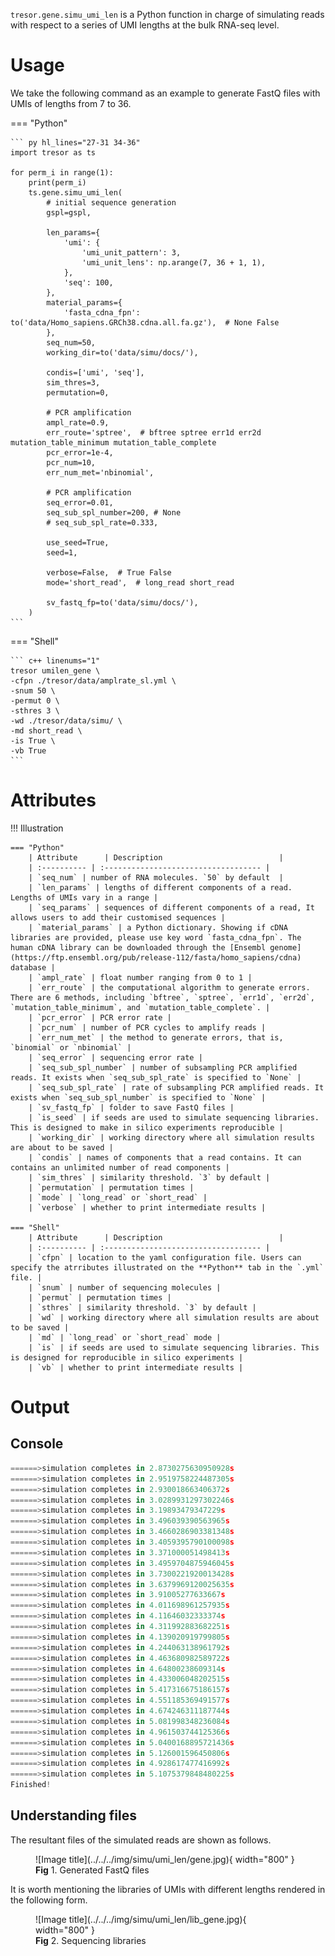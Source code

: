 
`tresor.gene.simu_umi_len` is a Python function in charge of simulating reads with respect to a series of UMI lengths at the bulk RNA-seq level.

# Usage

We take the following command as an example to generate FastQ files with UMIs of lengths from 7 to 36.

=== "Python"

    ``` py hl_lines="27-31 34-36"
    import tresor as ts

    for perm_i in range(1):
        print(perm_i)
        ts.gene.simu_umi_len(
            # initial sequence generation
            gspl=gspl,

            len_params={
                'umi': {
                    'umi_unit_pattern': 3,
                    'umi_unit_lens': np.arange(7, 36 + 1, 1),
                },
                'seq': 100,
            },
            material_params={
                'fasta_cdna_fpn': to('data/Homo_sapiens.GRCh38.cdna.all.fa.gz'),  # None False
            },
            seq_num=50,
            working_dir=to('data/simu/docs/'),
    
            condis=['umi', 'seq'],
            sim_thres=3,
            permutation=0,
    
            # PCR amplification
            ampl_rate=0.9,
            err_route='sptree',  # bftree sptree err1d err2d mutation_table_minimum mutation_table_complete
            pcr_error=1e-4,
            pcr_num=10,
            err_num_met='nbinomial',
            
            # PCR amplification
            seq_error=0.01,
            seq_sub_spl_number=200, # None
            # seq_sub_spl_rate=0.333,

            use_seed=True,
            seed=1,
    
            verbose=False,  # True False
            mode='short_read',  # long_read short_read
    
            sv_fastq_fp=to('data/simu/docs/'),
        )
    ```

=== "Shell"

    ``` c++ linenums="1"
    tresor umilen_gene \
    -cfpn ./tresor/data/amplrate_sl.yml \
    -snum 50 \
    -permut 0 \
    -sthres 3 \
    -wd ./tresor/data/simu/ \
    -md short_read \
    -is True \
    -vb True
    ```


# Attributes
!!! Illustration

    === "Python"
        | Attribute      | Description                          |
        | :---------- | :----------------------------------- |
        | `seq_num` | number of RNA molecules. `50` by default  |
        | `len_params` | lengths of different components of a read. Lengths of UMIs vary in a range |
        | `seq_params` | sequences of different components of a read, It allows users to add their customised sequences |
        | `material_params` | a Python dictionary. Showing if cDNA libraries are provided, please use key word `fasta_cdna_fpn`. The human cDNA library can be downloaded through the [Ensembl genome](https://ftp.ensembl.org/pub/release-112/fasta/homo_sapiens/cdna) database |
        | `ampl_rate` | float number ranging from 0 to 1 |
        | `err_route` | the computational algorithm to generate errors. There are 6 methods, including `bftree`, `sptree`, `err1d`, `err2d`, `mutation_table_minimum`, and `mutation_table_complete`. |
        | `pcr_error` | PCR error rate |
        | `pcr_num` | number of PCR cycles to amplify reads |
        | `err_num_met` | the method to generate errors, that is, `binomial` or `nbinomial` |
        | `seq_error` | sequencing error rate |
        | `seq_sub_spl_number` | number of subsampling PCR amplified reads. It exists when `seq_sub_spl_rate` is specified to `None` |
        | `seq_sub_spl_rate` | rate of subsampling PCR amplified reads. It exists when `seq_sub_spl_number` is specified to `None` |
        | `sv_fastq_fp` | folder to save FastQ files |
        | `is_seed` | if seeds are used to simulate sequencing libraries. This is designed to make in silico experiments reproducible |
        | `working_dir` | working directory where all simulation results are about to be saved |
        | `condis` | names of components that a read contains. It can contains an unlimited number of read components |
        | `sim_thres` | similarity threshold. `3` by default |
        | `permutation` | permutation times |
        | `mode` | `long_read` or `short_read` |
        | `verbose` | whether to print intermediate results |
        
    === "Shell"
        | Attribute      | Description                          |
        | :---------- | :----------------------------------- |
        | `cfpn` | location to the yaml configuration file. Users can specify the atrributes illustrated on the **Python** tab in the `.yml` file. |
        | `snum` | number of sequencing molecules |
        | `permut` | permutation times |
        | `sthres` | similarity threshold. `3` by default |
        | `wd` | working directory where all simulation results are about to be saved |
        | `md` | `long_read` or `short_read` mode |
        | `is` | if seeds are used to simulate sequencing libraries. This is designed for reproducible in silico experiments |
        | `vb` | whether to print intermediate results |


# Output
## Console
``` py
======>simulation completes in 2.8730275630950928s
======>simulation completes in 2.9519758224487305s
======>simulation completes in 2.930018663406372s
======>simulation completes in 3.0289931297302246s
======>simulation completes in 3.19893479347229s
======>simulation completes in 3.496039390563965s
======>simulation completes in 3.4660286903381348s
======>simulation completes in 3.4059395790100098s
======>simulation completes in 3.371000051498413s
======>simulation completes in 3.4959704875946045s
======>simulation completes in 3.7300221920013428s
======>simulation completes in 3.6379969120025635s
======>simulation completes in 3.91005277633667s
======>simulation completes in 4.011698961257935s
======>simulation completes in 4.11646032333374s
======>simulation completes in 4.311992883682251s
======>simulation completes in 4.139020919799805s
======>simulation completes in 4.244063138961792s
======>simulation completes in 4.463680982589722s
======>simulation completes in 4.64800238609314s
======>simulation completes in 4.433006048202515s
======>simulation completes in 5.417316675186157s
======>simulation completes in 4.551185369491577s
======>simulation completes in 4.674246311187744s
======>simulation completes in 5.081998348236084s
======>simulation completes in 4.961503744125366s
======>simulation completes in 5.0400168895721436s
======>simulation completes in 5.126001596450806s
======>simulation completes in 4.928617477416992s
======>simulation completes in 5.1075379848480225s
Finished!
```

## Understanding files
The resultant files of the simulated reads are shown as follows.

<figure markdown="span">
  ![Image title](../../../img/simu/umi_len/gene.jpg){ width="800" }
  <figcaption><strong>Fig</strong> 1. Generated FastQ files</figcaption>
</figure>

It is worth mentioning the libraries of UMIs with different lengths rendered in the following form.
<figure markdown="span">
  ![Image title](../../../img/simu/umi_len/lib_gene.jpg){ width="800" }
  <figcaption><strong>Fig</strong> 2. Sequencing libraries</figcaption>
</figure>
